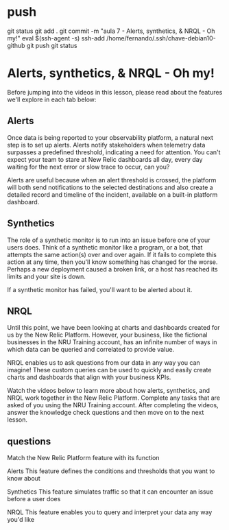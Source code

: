 
# ###################################################################################################################### 
# ###################################################################################################################### 
# ###################################################################################################################### 
#  push

git status
git add .
git commit -m "aula 7 - Alerts, synthetics, & NRQL - Oh my!"
eval $(ssh-agent -s)
ssh-add /home/fernando/.ssh/chave-debian10-github
git push
git status



# ###################################################################################################################### 
# ###################################################################################################################### 
# ###################################################################################################################### 
# Alerts, synthetics, & NRQL - Oh my!


Before jumping into the videos in this lesson, please read about the features we'll explore in each tab below:


## Alerts

Once data is being reported to your observability platform, a natural next step is to set up alerts. Alerts notify stakeholders when telemetry data surpasses a predefined threshold, indicating a need for attention. You can't expect your team to stare at New Relic dashboards all day, every day waiting for the next error or slow trace to occur, can you?

Alerts are useful because when an alert threshold is crossed, the platform will both send notifications to the selected destinations and also create a detailed record and timeline of the incident, available on a built-in platform dashboard.




## Synthetics

The role of a synthetic monitor is to run into an issue before one of your users does. Think of a synthetic monitor like a program, or a bot, that attempts the same action(s) over and over again. If it fails to complete this action at any time, then you'll know something has changed for the worse. Perhaps a new deployment caused a broken link, or a host has reached its limits and your site is down. 

If a synthetic monitor has failed, you'll want to be alerted about it.




## NRQL

Until this point, we have been looking at charts and dashboards created for us by the New Relic Platform. However, your business, like the fictional businesses in the NRU Training account, has an infinite number of ways in which data can be queried and correlated to provide value. 

NRQL enables us to ask questions from our data in any way you can imagine! These custom queries can be used to quickly and easily create charts and dashboards that align with your business KPIs. 



Watch the videos below to learn more about how alerts, synthetics, and NRQL work together in the New Relic Platform. Complete any tasks that are asked of you using the NRU Training account. After completing the videos, answer the knowledge check questions and then move on to the next lesson.












## questions

Match the New Relic Platform feature with its function

    
Alerts
This feature defines the conditions and thresholds that you want to know about

Synthetics
This feature simulates traffic so that it can encounter an issue before a user does

NRQL
This feature enables you to query and interpret your data any way you'd like